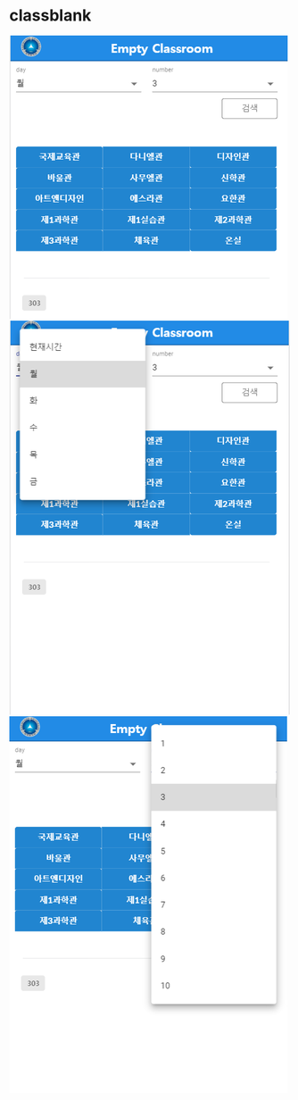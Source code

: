 # classblank
![classblank](./image/classblank.png)
![select](./image/select.png)
![select2](./image/select2.png)
